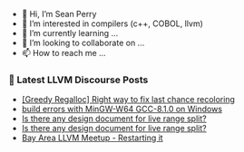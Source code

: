 - 👋 Hi, I’m Sean Perry
- 👀 I’m interested in compilers (c++, COBOL, llvm)
- 🌱 I’m currently learning ...
- 💞️ I’m looking to collaborate on ...
- 📫 How to reach me ...

<!---
s66perry/s66perry is a ✨ special ✨ repository because its `README.md` (this file) appears on your GitHub profile.
You can click the Preview link to take a look at your changes.
--->
### 📕 Latest LLVM Discourse Posts

<!-- DISCOURSE-LLVM:START -->
- [[Greedy Regalloc] Right way to fix last chance recoloring](https://discourse.llvm.org/t/greedy-regalloc-right-way-to-fix-last-chance-recoloring/62944#post_1)
- [build errors with MinGW-W64 GCC-8.1.0 on Windows](https://discourse.llvm.org/t/build-errors-with-mingw-w64-gcc-8-1-0-on-windows/50282#post_4)
- [Is there any design document for live range split?](https://discourse.llvm.org/t/is-there-any-design-document-for-live-range-split/62943#post_2)
- [Is there any design document for live range split?](https://discourse.llvm.org/t/is-there-any-design-document-for-live-range-split/62943#post_1)
- [Bay Area LLVM Meetup - Restarting it](https://discourse.llvm.org/t/bay-area-llvm-meetup-restarting-it/60749#post_14)
<!-- DISCOURSE-LLVM:END -->
